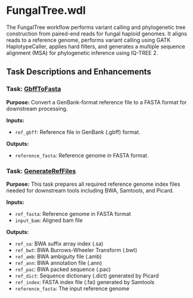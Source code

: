 FungalTree.wdl
=========================
The FungalTree workflow performs variant calling and phylogenetic tree construction from paired-end reads for fungal haploid genomes. It aligns reads to a reference genome, performs variant calling using GATK HaplotypeCaller, applies hard filters, and generates a multiple sequence alignment (MSA) for phylogenetic inference using IQ-TREE 2.


## Task Descriptions and Enhancements

### Task: [GbffToFasta]()

**Purpose:**
Convert a GenBank-format reference file to a FASTA format for downstream processing.

**Inputs:**
- `ref_gbff`: Reference file in GenBank (.gbff) format.

**Outputs:**
- `reference_fasta`: Reference genome in FASTA format.


### Task: [GenerateRefFiles]()

**Purpose:**
This task prepares all required reference genome index files needed for downstream tools including BWA, Samtools, and Picard.

**Inputs:**
- `ref_fasta`: Reference genome in FASTA format
- `input_bam`: Aligned bam file

**Outputs:**
- `ref_sa`: BWA suffix array index (.sa)
- `ref_bwt`: BWA Burrows-Wheeler Transform (.bwt)
- `ref_amb`: BWA ambiguity file (.amb)
- `ref_ann`: BWA annotation file (.ann)
- `ref_pac`: BWA packed sequence (.pac)
- `ref_dict`: Sequence dictionary (.dict) generated by Picard
- `ref_index`: FASTA index file (.fai) generated by Samtools
- `reference_fasta`: The input reference genome


